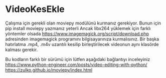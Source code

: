 # VideoKesEkle
Çalışma için gerekli olan moviepy modülünü kurmanız gerekiyor.
Bunun için
pip install moviepy 
yazmanız yeterli
Ancak libx264 yüklemek için farklı yöntemler olsada 
https://www.imagemagick.org/script/download.php adresinden imagemagick programını bilgisayarınıza kurmalısınız.
Bir başka hatırlatma .mp4, .m4v uzantılı kesilip birleştirilecek videonun aynı klasörde kalması gerekir.

Bu kodların farklı bir sürümü için lütfen aşağıdaki bağlantıyı inceleyiniz
https://www.python-engineer.com/posts/video-editing-with-python/
https://zulko.github.io/moviepy/index.html

